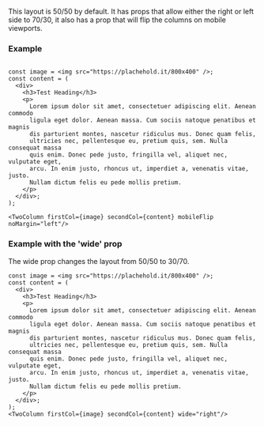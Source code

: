 This layout is 50/50 by default. It has props that allow either the right or
left side to 70/30, it also has a prop that will flip the columns on mobile
viewports.


### Example
```

const image = <img src="https://plachehold.it/800x400" />;
const content = (
  <div>
    <h3>Test Heading</h3>
    <p>
      Lorem ipsum dolor sit amet, consectetuer adipiscing elit. Aenean commodo
      ligula eget dolor. Aenean massa. Cum sociis natoque penatibus et magnis
      dis parturient montes, nascetur ridiculus mus. Donec quam felis,
      ultricies nec, pellentesque eu, pretium quis, sem. Nulla consequat massa
      quis enim. Donec pede justo, fringilla vel, aliquet nec, vulputate eget,
      arcu. In enim justo, rhoncus ut, imperdiet a, venenatis vitae, justo.
      Nullam dictum felis eu pede mollis pretium.
    </p>
  </div>;
);

<TwoColumn firstCol={image} secondCol={content} mobileFlip noMargin="left"/>
```

### Example with the 'wide' prop
The wide prop changes the layout from 50/50 to 30/70.

```
const image = <img src="https://plachehold.it/800x400" />;
const content = (
  <div>
    <h3>Test Heading</h3>
    <p>
      Lorem ipsum dolor sit amet, consectetuer adipiscing elit. Aenean commodo
      ligula eget dolor. Aenean massa. Cum sociis natoque penatibus et magnis
      dis parturient montes, nascetur ridiculus mus. Donec quam felis,
      ultricies nec, pellentesque eu, pretium quis, sem. Nulla consequat massa
      quis enim. Donec pede justo, fringilla vel, aliquet nec, vulputate eget,
      arcu. In enim justo, rhoncus ut, imperdiet a, venenatis vitae, justo.
      Nullam dictum felis eu pede mollis pretium.
    </p>
  </div>;
);
<TwoColumn firstCol={image} secondCol={content} wide="right"/>
```

